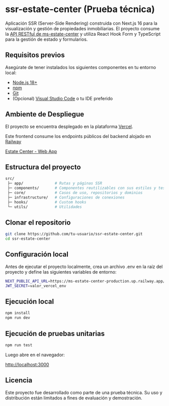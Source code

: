 # ssr-estate-center (Prueba técnica)

Aplicación SSR (Server-Side Rendering) construida con Next.js 16 para la visualización y gestión de propiedades inmobiliarias.
El proyecto consume la [API RESTful de ms-estate-center](https://ms-estate-center-production.up.railway.app/api) y utiliza React Hook Form y TypeScript para la gestión de estado y formularios.

## Requisitos previos

Asegúrate de tener instalados los siguientes componentes en tu entorno local:

- [Node.js 18+](https://nodejs.org/)
- [npm](https://www.npmjs.com/)
- [Git](https://git-scm.com/)
- (Opcional) [Visual Studio Code](https://code.visualstudio.com/) o tu IDE preferido

## Ambiente de Despliegue

El proyecto se encuentra desplegado en la plataforma [Vercel](https://vercel.com).

Este frontend consume los endpoints públicos del backend alojado en [Railway](https://railway.com)

[Estate Center - Web App](https://ssr-estate-center.vercel.app/)

## Estructura del proyecto

```bash
src/
 ├─ app/              # Rutas y páginas SSR
 ├─ components/       # Componentes reutilizables con sus estilos y tests
 ├─ core/             # Casos de uso, repositorios y dominios
 ├─ infrastructure/   # Configuraciones de conexiones
 ├─ hooks/            # Custom hooks
 └─ utils/            # Utilidades
```

## Clonar el repositorio

```bash
git clone https://github.com/tu-usuario/ssr-estate-center.git
cd ssr-estate-center 
```

## Configuración local

Antes de ejecutar el proyecto localmente, crea un archivo .env en la raíz del proyecto y define las siguientes variables de entorno:

```bash
NEXT_PUBLIC_API_URL=https://ms-estate-center-production.up.railway.app/api
JWT_SECRET=valor_vercel_env
```

## Ejecución local

```bash
npm install
npm run dev
```

## Ejecución de pruebas unitarias

```bash
npm run test
```

Luego abre en el navegador:

[http://localhost:3000](http://localhost:3000)

## Licencia

Este proyecto fue desarrollado como parte de una prueba técnica.
Su uso y distribución están limitados a fines de evaluación y demostración.